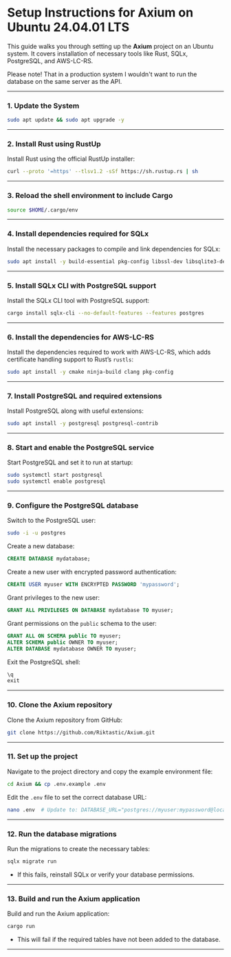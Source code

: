 # Setup Instructions for Axium on Ubuntu 24.04.01 LTS

This guide walks you through setting up the **Axium** project on an Ubuntu system. It covers installation of necessary tools like Rust, SQLx, PostgreSQL, and AWS-LC-RS.

Please note! That in a production system I wouldn't want to run the database on the same server as the API.

---

### **1. Update the System**
```sh
sudo apt update && sudo apt upgrade -y
```

---

### **2. Install Rust using RustUp**
Install Rust using the official RustUp installer:
```sh
curl --proto '=https' --tlsv1.2 -sSf https://sh.rustup.rs | sh
```

---

### **3. Reload the shell environment to include Cargo**
```sh
source $HOME/.cargo/env
```

---

### **4. Install dependencies required for SQLx**
Install the necessary packages to compile and link dependencies for SQLx:
```sh
sudo apt install -y build-essential pkg-config libssl-dev libsqlite3-dev pkg-config git
```

---

### **5. Install SQLx CLI with PostgreSQL support**
Install the SQLx CLI tool with PostgreSQL support:
```sh
cargo install sqlx-cli --no-default-features --features postgres
```

---

### **6. Install the dependencies for AWS-LC-RS**
Install the dependencies required to work with AWS-LC-RS, which adds certificate handling support to Rust’s `rustls`:
```sh
sudo apt install -y cmake ninja-build clang pkg-config
```

---

### **7. Install PostgreSQL and required extensions**
Install PostgreSQL along with useful extensions:
```sh
sudo apt install -y postgresql postgresql-contrib
```

---

### **8. Start and enable the PostgreSQL service**
Start PostgreSQL and set it to run at startup:
```sh
sudo systemctl start postgresql
sudo systemctl enable postgresql
```

---

### **9. Configure the PostgreSQL database**
Switch to the PostgreSQL user:
```sh
sudo -i -u postgres
```

Create a new database:
```sql
CREATE DATABASE mydatabase;
```

Create a new user with encrypted password authentication:
```sql
CREATE USER myuser WITH ENCRYPTED PASSWORD 'mypassword';
```

Grant privileges to the new user:
```sql
GRANT ALL PRIVILEGES ON DATABASE mydatabase TO myuser;
```

Grant permissions on the `public` schema to the user:
```sql
GRANT ALL ON SCHEMA public TO myuser;
ALTER SCHEMA public OWNER TO myuser;
ALTER DATABASE mydatabase OWNER TO myuser;
```

Exit the PostgreSQL shell:
```sql
\q
exit
```

---

### **10. Clone the Axium repository**
Clone the Axium repository from GitHub:
```sh
git clone https://github.com/Riktastic/Axium.git
```

---

### **11. Set up the project**
Navigate to the project directory and copy the example environment file:
```sh
cd Axium && cp .env.example .env
```

Edit the `.env` file to set the correct database URL:
```sh
nano .env  # Update to: DATABASE_URL="postgres://myuser:mypassword@localhost/mydatabase"
```

---

### **12. Run the database migrations**
Run the migrations to create the necessary tables:
```sh
sqlx migrate run
```
- If this fails, reinstall SQLx or verify your database permissions.

---

### **13. Build and run the Axium application**
Build and run the Axium application:
```sh
cargo run
```
- This will fail if the required tables have not been added to the database.

---